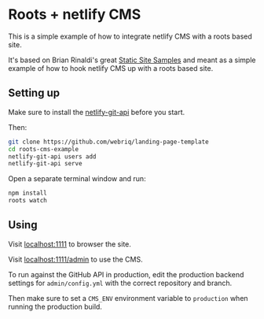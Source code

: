 # Roots + netlify CMS

This is a simple example of how to integrate netlify CMS with a roots based site.

It's based on Brian Rinaldi's great [Static Site Samples](https://github.com/remotesynth/Static-Site-Samples) and meant as a simple example of how to hook netlify CMS up with a roots based site.

## Setting up

Make sure to install the [netlify-git-api](https://github.com/netlify/netlify-git-api) before you start.

Then:

```bash
git clone https://github.com/webriq/landing-page-template
cd roots-cms-example
netlify-git-api users add
netlify-git-api serve
```

Open a separate terminal window and run:

```bash
npm install
roots watch
```

## Using

Visit [localhost:1111](http://localhost:1111/) to browser the site.

Visit [localhost:1111/admin](http://localhost:1111/admin) to use the CMS.

To run against the GitHub API in production, edit the production backend settings for `admin/config.yml` with the correct repository and branch.

Then make sure to set a `CMS_ENV` environment variable to `production` when running the production build.
